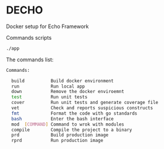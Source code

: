 # DECHO
Docker setup for Echo Framework 

Commands scripts

```bash
./app
```

The commands list:

```bash
Commands:

  build          Build docker environment
  run            Run local app
  down           Remove the docker enviroemnt
  test           Run unit tests
  cover          Run unit tests and generate coverage file
  vet            Check and reports suspicious constructs
  fmt            Format the code with go standards
  bash           Enter the bash interface
  mod  [COMMAND] Command to wrok with modules
  compile        Compile the project to a binary
  prd            Build production image
  rprd           Run production image
```